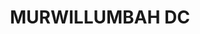 ---
lastmod: '2025-04-06T06:05:20+00:00'
latitude: -28.3323
layout: suburb
longitude: 153.383
postcode: '2484'
state: NSW
title: MURWILLUMBAH DC
url: /nsw/murwillumbah-dc/
---